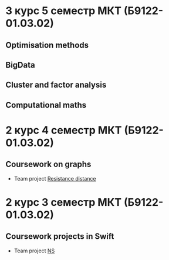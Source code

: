 # 3 курс 5 семестр МКТ (Б9122-01.03.02)
## Optimisation methods

## BigData

## Cluster and factor analysis

## Computational maths


# 2 курс 4 семестр МКТ (Б9122-01.03.02)

## Coursework on graphs
- Team project [Resistance distance](https://github.com/Dilijorwen/Resistance-distance)


# 2 курс 3 семестр МКТ (Б9122-01.03.02)

## Coursework projects in Swift
- Team project [NS](https://github.com/Dilijorwen/NS)





